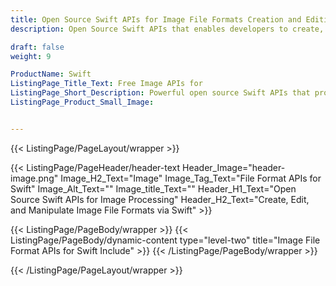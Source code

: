 ```yaml
---
title: Open Source Swift APIs for Image File Formats Creation and Editing
description: Open Source Swift APIs that enables developers to create, edit, convert and manipulate Image File Formats via Swift libraries for free.

draft: false
weight: 9

ProductName: Swift
ListingPage_Title_Text: Free Image APIs for
ListingPage_Short_Description: Powerful open source Swift APIs that provide the ability to create, edit and convert numerous image file formats like PNG, JPEG, BMP, GIF, BMP and many more.
ListingPage_Product_Small_Image: 


---
```


{{< ListingPage/PageLayout/wrapper >}}

{{< ListingPage/PageHeader/header-text
Header_Image="header-image.png"
Image_H2_Text="Image"
Image_Tag_Text="File Format APIs for Swift"
Image_Alt_Text=""
Image_title_Text=""
Header_H1_Text="Open Source Swift APIs for Image Processing"
Header_H2_Text="Create, Edit, and Manipulate Image File Formats via Swift" >}}

{{< ListingPage/PageBody/wrapper >}}
{{< ListingPage/PageBody/dynamic-content type="level-two" title="Image File Format APIs for Swift Include" >}}
{{< /ListingPage/PageBody/wrapper >}}

{{< /ListingPage/PageLayout/wrapper >}}